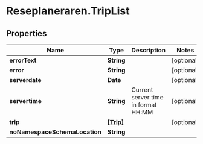 # Reseplaneraren.TripList

## Properties
Name | Type | Description | Notes
------------ | ------------- | ------------- | -------------
**errorText** | **String** |  | [optional] 
**error** | **String** |  | [optional] 
**serverdate** | **Date** |  | [optional] 
**servertime** | **String** | Current server time in format HH:MM | [optional] 
**trip** | [**[Trip]**](Trip.md) |  | [optional] 
**noNamespaceSchemaLocation** | **String** |  | 


